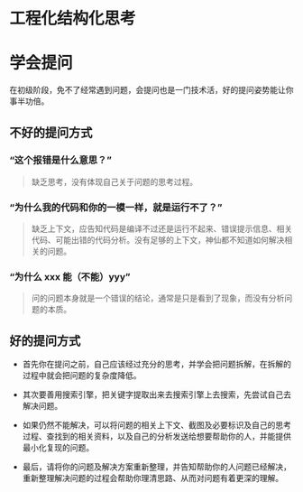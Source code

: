 # 工程化结构化思考


# 学会提问

在初级阶段，免不了经常遇到问题，会提问也是一门技术活，好的提问姿势能让你事半功倍。

## 不好的提问方式

### “这个报错是什么意思？”

> 缺乏思考，没有体现自己关于问题的思考过程。

### “为什么我的代码和你的一模一样，就是运行不了？”

> 缺乏上下文，应告知代码是编译不过还是运行不起来、错误提示信息、相关代码、可能出错的代码分析。没有足够的上下文，神仙都不知道如何解决相关的问题。

### “为什么 xxx 能（不能）yyy”

> 问的问题本身就是一个错误的结论，通常是只是看到了现象，而没有分析问题的本质。

## 好的提问方式

- 首先你在提问之前，自己应该经过充分的思考，并学会把问题拆解，在拆解的过程中就会把问题的复杂度降低。

- 其次要善用搜索引擎，把关键字提取出来去搜索引擎上去搜索，先尝试自己去解决问题。

- 如果仍然不能解决，可以将问题的相关上下文、截图及必要标识及自己的思考过程、查找到的相关资料，以及自己的分析发送给想要帮助你的人，并能提供最小化复现的问题。

- 最后，请将你的问题及解决方案重新整理，并告知帮助你的人问题已经解决，重新整理解决问题的过程会帮助你理清思路、从而对问题有着更深的理解。
